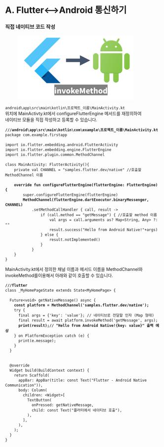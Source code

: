 # A. Flutter<-->Android 통신하기

### 직접 네이티브 코드 작성

<figure><img src="../../../.gitbook/assets/image (1) (1) (1) (1) (1) (1) (1) (1) (1) (1) (1) (1) (1) (1) (1) (1) (1).png" alt="" width="375"><figcaption></figcaption></figure>

`android\app\src\main\kotlin\프로젝트_이름\MainActivity.kt`\
위치에 MainActivty.kt에서  configureFlutterEngine 메서드를 재정의하여\
네이티브 모듈을 직접 작성하고 등록할 수 있습니다.

<pre class="language-kotlin"><code class="lang-kotlin"><strong>///android\app\src\main\kotlin\com\example\프로젝트_이름\MainActivity.kt
</strong>package com.example.firstapp

import io.flutter.embedding.android.FlutterActivity
import io.flutter.embedding.engine.FlutterEngine
import io.flutter.plugin.common.MethodChannel

class MainActivity: FlutterActivity(){
    private val CHANNEL = "samples.flutter.dev/native" //호출할 MethodChannel 이름
    
<strong>    override fun configureFlutterEngine(flutterEngine: FlutterEngine) {
</strong>        super.configureFlutterEngine(flutterEngine)
<strong>        MethodChannel(flutterEngine.dartExecutor.binaryMessenger, CHANNEL)
</strong>            .setMethodCallHandler { call, result ->
                if (call.method == "getMessage") { //호출할 method 이름
                    val args = call.arguments as? Map&#x3C;String, Any> ?: ""
                    result.success("Hello from Android Native!"+args)
                } else {
                    result.notImplemented()
                }
            }
    }
}
</code></pre>

MainActivity.kt에서 정의한 채널 이름과 메서드 이름을 MethodChannel와 invokeMethod를이용해서 아래와 같이 호출할 수 있습니다.

<pre class="language-dart"><code class="lang-dart"><strong>///flutter
</strong>class _MyHomePageState extends State&#x3C;MyHomePage> {

  Future&#x3C;void> getNativeMessage() async {
<strong>    const platform = MethodChannel('samples.flutter.dev/native');
</strong>    try {
      final args = {'key': 'value'}; // 네이티브로 전달할 인자 (Map 형태)
      final result = await platform.invokeMethod('getMessage', args);
<strong>      print(result);// "Hello from Android Native!{key: value}" 출력 예상
</strong>    } on PlatformException catch (e) {
      print(e.message);
    }
  }

  
  @override
  Widget build(BuildContext context) {
    return Scaffold(
      appBar: AppBar(title: const Text("Flutter - Android Native Communication")),
      body: Column(
        children: &#x3C;Widget>[
          TextButton(
            onPressed: getNativeMessage,
            child: const Text("플러터에서 네이티브 호출"),
          ),
        ],
      ),
    );
  }
}
</code></pre>

